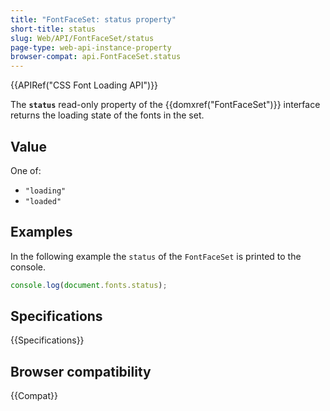 ```yaml
---
title: "FontFaceSet: status property"
short-title: status
slug: Web/API/FontFaceSet/status
page-type: web-api-instance-property
browser-compat: api.FontFaceSet.status
---
```


{{APIRef("CSS Font Loading API")}}

The **`status`** read-only property of the {{domxref("FontFaceSet")}} interface returns the loading state of the fonts in the set.

## Value

One of:

- `"loading"`
- `"loaded"`

## Examples

In the following example the `status` of the `FontFaceSet` is printed to the console.

```js
console.log(document.fonts.status);
```

## Specifications

{{Specifications}}

## Browser compatibility

{{Compat}}
